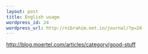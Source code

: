 ```yaml
--- 
layout: post
title: English usage
wordpress_id: 24
wordpress_url: http://nibrahim.net.in/journal/?p=24
---
```

<a href="http://blog.moertel.com/articles/category/good-stuff">http://blog.moertel.com/articles/category/good-stuff</a>
